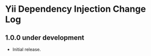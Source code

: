Yii Dependency Injection Change Log
===================================

1.0.0 under development
-----------------------

- Initial release.
